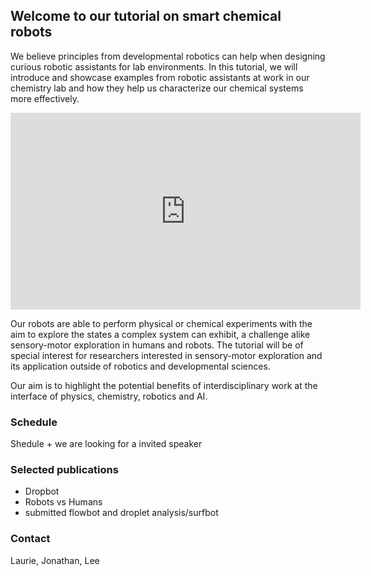 ## Welcome to our tutorial on smart chemical robots

We believe principles from developmental robotics can help when designing curious robotic assistants for lab environments. In this tutorial, we will introduce and showcase examples from robotic assistants at work in our chemistry lab and how they help us characterize our chemical systems more effectively. 

<iframe width="560" height="315" src="https://www.youtube.com/embed/TGtscKEusv0" frameborder="0" allowfullscreen></iframe>

Our robots are able to perform physical or chemical experiments with the aim to explore the states a complex system can exhibit, a challenge alike sensory-motor exploration in humans and robots. The tutorial will be of special interest for researchers interested in sensory-motor exploration and its application outside of robotics and developmental sciences.

Our aim is to highlight the potential benefits of interdisciplinary work at the interface of physics, chemistry, robotics and AI.

### Schedule

Shedule + we are looking for a invited speaker

### Selected publications

- Dropbot
- Robots vs Humans
- submitted flowbot and droplet analysis/surfbot

### Contact

Laurie, Jonathan, Lee
